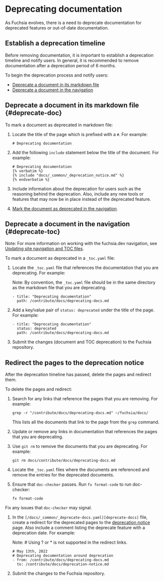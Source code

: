 # Deprecating documentation

As Fuchsia evolves, there is a need to deprecate documentation for deprecated
features or out-of-date documentation.

## Establish a deprecation timeline

Before removing documentation, it is important to establish a deprecation
timeline and notify users. In general, it is recommended to remove documentation
after a deprecation period of 6 months.

To begin the deprecation process and notify users:

* [Deprecate a document in its markdown file](#deprecate-doc)
* [Deprecate a document in the navigation](#deprecate-toc)

## Deprecate a document in its markdown file {#deprecate-doc}

To mark a document as deprecated in markdown file:

1. Locate the title of the page which is prefixed with a `#`. For example:

   ```none {:.devsite-disable-click-to-copy}
   # Deprecating documentation
   ```

1. Add the following `include` statement below the title of the document. For
   example:

   ```none {:.devsite-disable-click-to-copy}
   # Deprecating documentation
   {% verbatim %}
   {% include "docs/_common/_deprecation_notice.md" %}
   {% endverbatim %}
   ```

1. Include information about the deprecation for users such as the
   reasoning behind the deprecation. Also, include any new tools or features
   that may now be in place instead of the deprecated feature.
1. [Mark the document as deprecated in the navigation](#deprecate-toc).

## Deprecate a document in the navigation {#deprecate-toc}

Note: For more information on working with the fuchsia.dev navigation, see
[Updating site navigation and TOC files](documentation-navigation-toc.md).

To mark a document as deprecated in a `_toc.yaml` file:

1. Locate the `_toc.yaml` file that references the documentation that you are
   deprecating. For example:

   Note: By convention, the `_toc.yaml` file should be in the same directory
   as the markdown file that you are deprecating.

   ```none {:.devsite-disable-click-to-copy}
   - title: "Deprecating documentation"
     path: /contribute/docs/deprecating-docs.md
   ```

1. Add a key/value pair of `status: deprecated` under the title of the page. For
   example:

   ```none {:.devsite-disable-click-to-copy}
   - title: "Deprecating documentation"
     status: deprecated
     path: /contribute/docs/deprecating-docs.md
   ```

1. Submit the changes (document and TOC deprecation) to the Fuchsia repository.

## Redirect the pages to the deprecation notice

After the deprecation timeline has passed, delete the pages and redirect them.

To delete the pages and redirect:

1. Search for any links that reference the pages that you are removing. For
   example:

   ```
   grep -r "/contribute/docs/deprecating-docs.md" ~/fuchsia/docs/
   ```

   This lists all the documents that link to the page from the `grep` command.

1. Update or remove any links in documentation that references the pages that
   you are deprecating.

1. Use `git rm` to remove the documents that you are deprecating. For example:

   ```
   git rm docs/contribute/docs/deprecating-docs.md
   ```

1. Locate the `_toc.yaml` files where the documents are referenced and remove
   the entries for the deprecated documents.

1.  Ensure that `doc-checker` passes. Run `fx format-code` to run doc-checker:

    ```
    fx format-code
    ```

   Fix any issues that `doc-checker` may signal.

1. In the `[/docs/_common/_deprecate-docs.yaml][deprecate-docs]` file, create a redirect for
   the deprecated pages to the [deprecation notice][deprecation-notice] page.
   Also include a comment listing the deprecate feature with a deprecation date.
   For example:

   Note: # Using ? or * is not supported in the redirect links.

   ```
   # May 13th, 2022
   # Deprecating documentation around deprecation
   - from: /contribute/docs/deprecating-docs.md
     to: /contribute/docs/deprecation-notice.md
   ```

1. Submit the changes to the Fuchsia repository.


[deprecate-docs]: /docs/_common/_deprecate-docs.yaml
[deprecation-notice]: /contribute/docs/deprecation-notice.md
